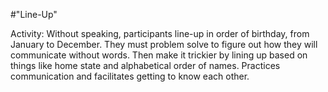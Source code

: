 #"Line-Up"

Activity: Without speaking, participants line-up in order of birthday, from January to December. They must problem solve to figure out how they will communicate without words. Then make it trickier by lining up based on things like home state and alphabetical order of names. Practices communication and facilitates getting to know each other. 
